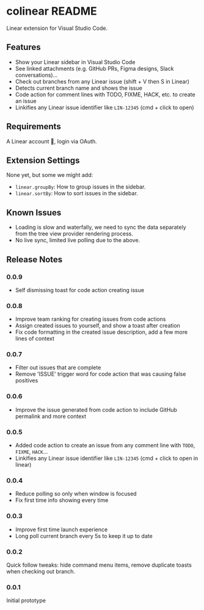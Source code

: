 # colinear README

Linear extension for Visual Studio Code.

## Features

- Show your Linear sidebar in Visual Studio Code
- See linked attachments (e.g. GitHub PRs, Figma designs, Slack conversations)...
- Check out branches from any Linear issue (shift + V then S in Linear)
- Detects current branch name and shows the issue
- Code action for comment lines with TODO, FIXME, HACK, etc. to create an issue
- Linkifies any Linear issue identifier like `LIN-12345` (cmd + click to open)

## Requirements

A Linear account 🫠, login via OAuth.

## Extension Settings

None yet, but some we might add:

- `linear.groupBy`: How to group issues in the sidebar.
- `linear.sortBy`: How to sort issues in the sidebar.

## Known Issues

- Loading is slow and waterfally, we need to sync the data separately from the tree view provider rendering process.
- No live sync, limited live polling due to the above.

## Release Notes

### 0.0.9

- Self dismissing toast for code action creating issue

### 0.0.8

- Improve team ranking for creating issues from code actions
- Assign created issues to yourself, and show a toast after creation
- Fix code formatting in the created issue description, add a few more lines of context

### 0.0.7

- Filter out issues that are complete
- Remove 'ISSUE' trigger word for code action that was causing false positives

### 0.0.6

- Improve the issue generated from code action to include GitHub permalink and more context

### 0.0.5

- Added code action to create an issue from any comment line with `TODO`, `FIXME`, `HACK`...
- Linkifies any Linear issue identifier like `LIN-12345` (cmd + click to open in linear)

### 0.0.4

- Reduce polling so only when window is focused
- Fix first time info showing every time

### 0.0.3

- Improve first time launch experience
- Long poll current branch every 5s to keep it up to date

### 0.0.2

Quick follow tweaks: hide command menu items, remove duplicate toasts when checking out branch.

### 0.0.1

Initial prototype
